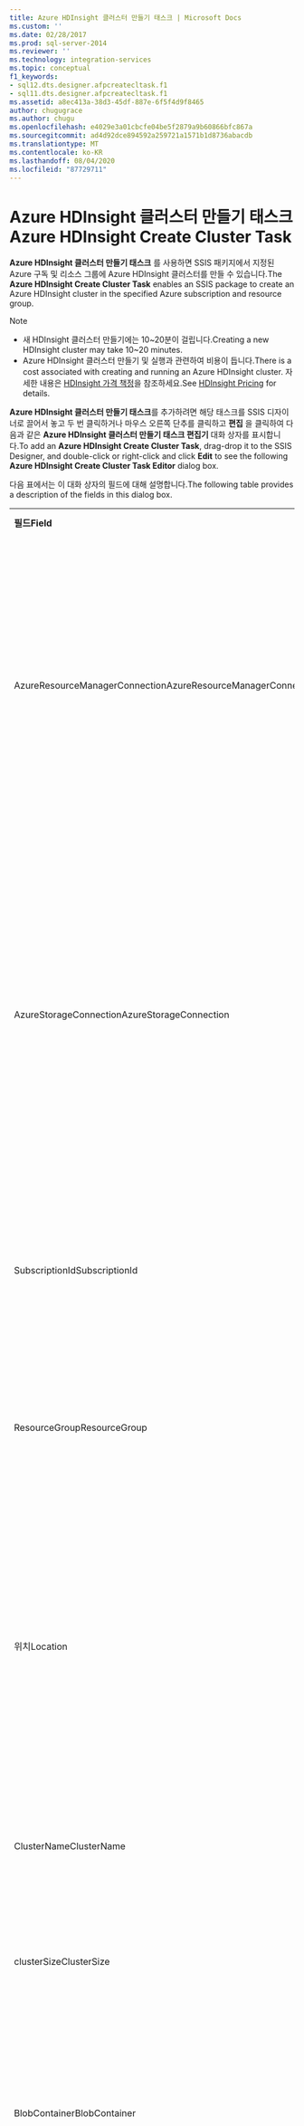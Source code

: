 ```yaml
---
title: Azure HDInsight 클러스터 만들기 태스크 | Microsoft Docs
ms.custom: ''
ms.date: 02/28/2017
ms.prod: sql-server-2014
ms.reviewer: ''
ms.technology: integration-services
ms.topic: conceptual
f1_keywords:
- sql12.dts.designer.afpcreatecltask.f1
- sql11.dts.designer.afpcreatecltask.f1
ms.assetid: a8ec413a-38d3-45df-887e-6f5f4d9f8465
author: chugugrace
ms.author: chugu
ms.openlocfilehash: e4029e3a01cbcfe04be5f2879a9b60866bfc867a
ms.sourcegitcommit: ad4d92dce894592a259721a1571b1d8736abacdb
ms.translationtype: MT
ms.contentlocale: ko-KR
ms.lasthandoff: 08/04/2020
ms.locfileid: "87729711"
---
```

# <a name="azure-hdinsight-create-cluster-task"></a><span data-ttu-id="b82d2-102">Azure HDInsight 클러스터 만들기 태스크</span><span class="sxs-lookup"><span data-stu-id="b82d2-102">Azure HDInsight Create Cluster Task</span></span>
<span data-ttu-id="b82d2-103">**Azure HDInsight 클러스터 만들기 태스크** 를 사용하면 SSIS 패키지에서 지정된 Azure 구독 및 리소스 그룹에 Azure HDInsight 클러스터를 만들 수 있습니다.</span><span class="sxs-lookup"><span data-stu-id="b82d2-103">The **Azure HDInsight Create Cluster Task** enables an SSIS package to create an Azure HDInsight cluster in the specified Azure subscription and resource group.</span></span>
  
> [!NOTE]  
> - <span data-ttu-id="b82d2-104">새 HDInsight 클러스터 만들기에는 10~20분이 걸립니다.</span><span class="sxs-lookup"><span data-stu-id="b82d2-104">Creating a new HDInsight cluster may take 10~20 minutes.</span></span>  
> - <span data-ttu-id="b82d2-105">Azure HDInsight 클러스터 만들기 및 실행과 관련하여 비용이 듭니다.</span><span class="sxs-lookup"><span data-stu-id="b82d2-105">There is a cost associated with creating and running an Azure HDInsight cluster.</span></span> <span data-ttu-id="b82d2-106">자세한 내용은 [HDInsight 가격 책정](https://azure.microsoft.com/pricing/details/hdinsight/)을 참조하세요.</span><span class="sxs-lookup"><span data-stu-id="b82d2-106">See [HDInsight Pricing](https://azure.microsoft.com/pricing/details/hdinsight/) for details.</span></span>  
  
<span data-ttu-id="b82d2-107">**Azure HDInsight 클러스터 만들기 태스크**를 추가하려면 해당 태스크를 SSIS 디자이너로 끌어서 놓고 두 번 클릭하거나 마우스 오른쪽 단추를 클릭하고 **편집** 을 클릭하여 다음과 같은 **Azure HDInsight 클러스터 만들기 태스크 편집기** 대화 상자를 표시합니다.</span><span class="sxs-lookup"><span data-stu-id="b82d2-107">To add an **Azure HDInsight Create Cluster Task**, drag-drop it to the SSIS Designer, and double-click or right-click and click **Edit** to see the following **Azure HDInsight Create Cluster Task Editor** dialog box.</span></span>  
  
<span data-ttu-id="b82d2-108">다음 표에서는 이 대화 상자의 필드에 대해 설명합니다.</span><span class="sxs-lookup"><span data-stu-id="b82d2-108">The following table provides a description of the fields in this dialog box.</span></span>  
  
|||  
|-|-|  
|<span data-ttu-id="b82d2-109">**필드**</span><span class="sxs-lookup"><span data-stu-id="b82d2-109">**Field**</span></span>|<span data-ttu-id="b82d2-110">**설명**</span><span class="sxs-lookup"><span data-stu-id="b82d2-110">**Description**</span></span>|  
|<span data-ttu-id="b82d2-111">AzureResourceManagerConnection</span><span class="sxs-lookup"><span data-stu-id="b82d2-111">AzureResourceManagerConnection</span></span>|<span data-ttu-id="b82d2-112">기존 Azure Resource Manager 연결 관리자를 선택하거나 HDInsight 클러스터를 만드는 데 사용할 새 연결 관리자를 만듭니다.</span><span class="sxs-lookup"><span data-stu-id="b82d2-112">Select an existing Azure Resource Manager Connection Manager or create a new one that will be used to create the HDInsight cluster.</span></span>|  
|<span data-ttu-id="b82d2-113">AzureStorageConnection</span><span class="sxs-lookup"><span data-stu-id="b82d2-113">AzureStorageConnection</span></span>|<span data-ttu-id="b82d2-114">기존 Azure 스토리지 연결 관리자를 선택하거나 HDInsight 클러스터에 연결할 Azure 스토리지 계정을 참조하는 스토리지 연결 관리자를 새로 만듭니다.</span><span class="sxs-lookup"><span data-stu-id="b82d2-114">Select an existing Azure Storage Connection Manager or create a new one that refers to an Azure Storage Account that will be associated with the HDInsight cluster.</span></span>|
|<span data-ttu-id="b82d2-115">SubscriptionId</span><span class="sxs-lookup"><span data-stu-id="b82d2-115">SubscriptionId</span></span>|<span data-ttu-id="b82d2-116">HDInsight 클러스터가 만들어질 구독 ID를 지정합니다.</span><span class="sxs-lookup"><span data-stu-id="b82d2-116">Specify the ID of the subscription the HDInsight cluster will be created in.</span></span>|
|<span data-ttu-id="b82d2-117">ResourceGroup</span><span class="sxs-lookup"><span data-stu-id="b82d2-117">ResourceGroup</span></span>|<span data-ttu-id="b82d2-118">HDInsight 클러스터가 만들어질 Azure 리소스 그룹을 지정합니다.</span><span class="sxs-lookup"><span data-stu-id="b82d2-118">Specify the Azure resource group the HDInsight cluster will be created in.</span></span>|
|<span data-ttu-id="b82d2-119">위치</span><span class="sxs-lookup"><span data-stu-id="b82d2-119">Location</span></span>|<span data-ttu-id="b82d2-120">HDInsight 클러스터의 위치를 지정합니다.</span><span class="sxs-lookup"><span data-stu-id="b82d2-120">Specify the location of the HDInsight cluster.</span></span> <span data-ttu-id="b82d2-121">Azure Storage 계정과 동일한 위치에 클러스터를 만들어야 합니다.</span><span class="sxs-lookup"><span data-stu-id="b82d2-121">The cluster must be created in the same location as the Azure Storage Account specified.</span></span>|  
|<span data-ttu-id="b82d2-122">ClusterName</span><span class="sxs-lookup"><span data-stu-id="b82d2-122">ClusterName</span></span>|<span data-ttu-id="b82d2-123">만들 HDInsight 클러스터의 이름을 지정합니다.</span><span class="sxs-lookup"><span data-stu-id="b82d2-123">Specify a name for the HDInsight cluster to be created.</span></span>|  
|<span data-ttu-id="b82d2-124">clusterSize</span><span class="sxs-lookup"><span data-stu-id="b82d2-124">ClusterSize</span></span>|<span data-ttu-id="b82d2-125">클러스터에 만들 노드의 수를 지정합니다.</span><span class="sxs-lookup"><span data-stu-id="b82d2-125">Specify the number of nodes to create in the cluster.</span></span>|  
|<span data-ttu-id="b82d2-126">BlobContainer</span><span class="sxs-lookup"><span data-stu-id="b82d2-126">BlobContainer</span></span>|<span data-ttu-id="b82d2-127">HDInsight 클러스터와 연결될 기본 스토리지 컨테이너의 이름을 지정합니다.</span><span class="sxs-lookup"><span data-stu-id="b82d2-127">Specify the name of the default storage container to be associated with the HDInsight cluster.</span></span>|  
|<span data-ttu-id="b82d2-128">UserName</span><span class="sxs-lookup"><span data-stu-id="b82d2-128">UserName</span></span>|<span data-ttu-id="b82d2-129">HDInsight 클러스터에 연결하는 데 사용할 사용자 이름을 지정합니다.</span><span class="sxs-lookup"><span data-stu-id="b82d2-129">Specify the user name to be used for connecting to the HDInsight cluster.</span></span>|  
|<span data-ttu-id="b82d2-130">암호</span><span class="sxs-lookup"><span data-stu-id="b82d2-130">Password</span></span>|<span data-ttu-id="b82d2-131">HDInsight 클러스터에 연결하는 데 사용할 암호를 지정합니다.</span><span class="sxs-lookup"><span data-stu-id="b82d2-131">Specify the password to be used for connecting to the HDInsight cluster.</span></span>|
|<span data-ttu-id="b82d2-132">SshUserName</span><span class="sxs-lookup"><span data-stu-id="b82d2-132">SshUserName</span></span>|<span data-ttu-id="b82d2-133">SSH를 사용하여 HDInsight 클러스터에 원격으로 액세스하는 데 사용할 사용자 이름을 지정합니다.</span><span class="sxs-lookup"><span data-stu-id="b82d2-133">Specify the user name used to remotely access the HDInsight cluster using SSH.</span></span>|
|<span data-ttu-id="b82d2-134">SshPassword</span><span class="sxs-lookup"><span data-stu-id="b82d2-134">SshPassword</span></span>|<span data-ttu-id="b82d2-135">SSH를 사용하여 HDInsight 클러스터에 원격으로 액세스하는 데 사용할 암호를 지정합니다.</span><span class="sxs-lookup"><span data-stu-id="b82d2-135">Specify the password used to remotely access the HDInsight cluster using SSH.</span></span>|
|<span data-ttu-id="b82d2-136">FailIfExists</span><span class="sxs-lookup"><span data-stu-id="b82d2-136">FailIfExists</span></span>|<span data-ttu-id="b82d2-137">클러스터가 이미 있는 경우 태스크가 실패하는지 여부를 지정합니다.</span><span class="sxs-lookup"><span data-stu-id="b82d2-137">Specify whether the task should fail if the cluster already exists.</span></span>|  
  
> [!NOTE]  
> <span data-ttu-id="b82d2-138">HDInsight 클러스터와 Azure Storage 계정의 위치는 동일해야 합니다.</span><span class="sxs-lookup"><span data-stu-id="b82d2-138">The locations of the HDInsight cluster and the Azure Storage Account must be the same.</span></span>
